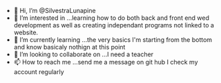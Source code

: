 - 👋 Hi, I’m @SilvestraLunapine
- 👀 I’m interested in ...learning how to do both back and front end wed development as well as creating independant programs not linked to a website. 
- 🌱 I’m currently learning ...the very basics I'm starting from the bottom and know basicaly nothign at this point
- 💞️ I’m looking to collaborate on ...I need a teacher
- 📫 How to reach me ...send me a message on git hub I check my account regularly

<!---
SilvestraLunapine/SilvestraLunapine is a ✨ special ✨ repository because its `README.md` (this file) appears on your GitHub profile.
You can click the Preview link to take a look at your changes.
--->
